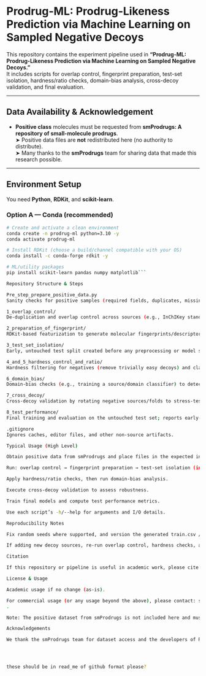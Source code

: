 # Prodrug-ML: Prodrug-Likeness Prediction via Machine Learning on Sampled Negative Decoys

This repository contains the experiment pipeline used in **“Prodrug-ML: Prodrug-Likeness Prediction via Machine Learning on Sampled Negative Decoys.”**  
It includes scripts for overlap control, fingerprint preparation, test-set isolation, hardness/ratio checks, domain-bias analysis, cross-decoy validation, and final evaluation.

---

## Data Availability & Acknowledgement

- **Positive class** molecules must be requested from **smProdrugs: A repository of small-molecule prodrugs**.  
  ➤ Positive data files are **not** redistributed here (no authority to distribute).  
  ➤ Many thanks to the **smProdrugs** team for sharing data that made this research possible.

---

## Environment Setup

You need **Python**, **RDKit**, and **scikit-learn**.

### Option A — Conda (recommended)
```bash
# Create and activate a clean environment
conda create -n prodrug-ml python=3.10 -y
conda activate prodrug-ml

# Install RDKit (choose a build/channel compatible with your OS)
conda install -c conda-forge rdkit -y

# ML/utility packages
pip install scikit-learn pandas numpy matplotlib```

Repository Structure & Steps

Pre_step_prepare_positive_data.py
Sanity checks for positive samples (required fields, duplicates, missing entries) before running the main pipeline.

1_overlap_control/
De-duplication and overlap control across sources (e.g., InChIKey standardization, parent–prodrug reconciliation) to prevent leakage between classes/splits.

2_preparation_of_fingerprint/
RDKit-based featurization to generate molecular fingerprints/descriptors (e.g., Avalon/Morgan) and export feature matrices.

3_test_set_isolation/
Early, untouched test split created before any preprocessing or model selection; persists consistent train.csv / test.csv.

4_and_5_hardness_control_and_ratio/
Hardness filtering for negatives (remove trivially easy decoys) and class/source ratio balancing to stabilize learning/evaluation.

6_domain_bias/
Domain-bias checks (e.g., training a source/domain classifier) to detect distribution shortcuts unrelated to true prodrug-likeness.

7_cross_decoy/
Cross-decoy validation by rotating negative sources/folds to stress-test generalization; can inform robust feature list selection.

8_test_performance/
Final training and evaluation on the untouched test set; reports early-recognition (EF@1%, EF@5%, BEDROC) and global metrics (ROC-AUC, AP, F1, etc.).

.gitignore
Ignores caches, editor files, and other non-source artifacts.

Typical Usage (High Level)

Obtain positive data from smProdrugs and place files in the expected input paths.

Run: overlap control → fingerprint preparation → test-set isolation (in order).

Apply hardness/ratio checks, then run domain-bias analysis.

Execute cross-decoy validation to assess robustness.

Train final models and compute test performance metrics.

Use each script’s -h/--help for arguments and I/O details.

Reproducibility Notes

Fix random seeds where supported, and version the generated train.csv / test.csv to avoid leakage.

If adding new decoy sources, re-run overlap control, hardness checks, and domain-bias analysis before comparing results.

Citation

If this repository or pipeline is useful in academic work, please cite the Prodrug-ML paper (citation details will be added upon publication).

License & Usage

Academic usage if no change (as-is).

For commercial usage (or any usage beyond the above), please contact: s.yavuz.ugurlu@gmail.com
.

Note: The positive dataset from smProdrugs is not included here and must be requested from the original source under their terms.

Acknowledgements

We thank the smProdrugs team for dataset access and the developers of RDKit and scikit-learn for essential open-source tools.




these should be in read_me of github format please? 
